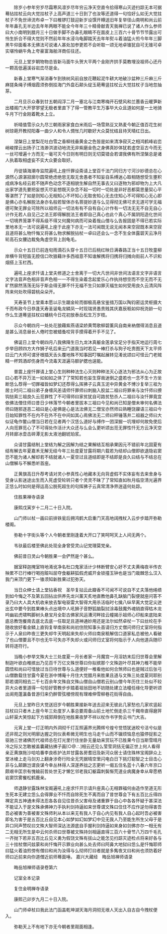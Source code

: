 <!-- { "loadSidebar": true } -->
　　除岁小参年穷岁尽霜寒风凛岁尽年穷云净天空直令拾得寒山灭迹扫踪无本可据蓦拈拄杖云向大觉拄杖子上高声道三十日到了也汝等还道得一句恰好么如无大觉拄杖子不免世谛流布卓一下曰椎锣打鼓迎新岁设馔开樽送旧年复举径山南明和尚云前年年鼻孔无半边去年年两眼不能全今年年三十精骨献青天我禅已说了诸人作么参师曰大小南明到腊月三十日做手脚不办鼻孔眼睛不在面皮上三百六十骨节节节露出可怜生折合不得大觉则不然前年年水浸乌龟脚踏天去年年熨斗着油猛火煎今年年三脚黑牛仰面看本无佛法可说诸人甚处加参更若不会听取一颂无地卓锥犹自可无锥可卓实堪怜蜗牛角上夸豪富海舶洋商任往还。

　　元旦上堂岁朝物物总皆新马面牛头贺大平两个金刚齐拱手莫教埋没祖师心还丹一颗高低遍溪谷岩峦尽是金。

　　新春上堂寒气渐消春乍到铁树风前自放花鞭起泥牛耕大地破沙盆种三斤麻三斤麻搓条绳子缚烟霞须弥倒挂海门外盘石颠头绽玉葩蓦竖拄杖云大觉拄杖子当地忽抽芽。

　　二月旦示众春到廿五朝阎浮二月一塞北与江南寒梅开石壁风和兰蕙香云暖笋新出楼阁门大开寥寥望无极者里直下了得一管教平生万事毕大众且道如何是一土地骑牛月下行金刚着靴水上立。

　　祈晴值雪示众九尽三朝雨家家食白米雨后一场雪熟豆又熟麦今朝正值百花生树树琼葩开教彻阳春一曲少人和令人惆怅几时歇好大众莫忧结且待天晴红日出。

　　涅槃日上堂梨花吐白雪之香柳线垂黄金之色皆是如来清净寂灭之相鸿鹤峰岩峦峭峻撑云出扬子江浩渺洪波动地流无非紫磨金色之身佛真妙体犹若虚空亘古今而无一丝可增遍十方而无一毫可灭今日则有明日则无切莫错会若谓我佛有所涅槃总是诸人执着取相虚妄不实大众要会取好。

　　丹徒镇海潮寺监院遍吼上座忏罪设斋请上堂百千法门同归方寸河沙妙德总在心源然心源湛寂廓尔圆常绝虑绝思无取无舍愚者不知妄自系缚迷心取相随想受生壅积成病净名经云若不随声色动念不逐相貌生解自然无事去又曰逐物为邪却物为上大凡出家学道先要把妄想灭尽妄想既灭杂念不起一切时一切处是非好恶都莫思量契心平等湛然了了如是则知心无相知心不坏知心无取舍知心无去住知心不可得知心无心即是佛心亦名解脱法身亦名般若智体亦名菩提妙道与么见得彻无佛可求无道可学无福德可聚无罪业可除所以祖师云一切法有有不自有自心计作有一切法无无不自无自心计作无若人自见己之法王即得解脱法王者即自己真心也此个真心不属阴阳造化世间一切境界笼罩不得系级不得又何魔何病而可染着哉山僧与么告报固是不得已若实际里地本无一法可说遍吼上座于此座下亦无一法可闻既无说无闻本来空寂既本来空寂且道将甚么物忏悔又将甚么物求解脱拈杖一卓曰还会么一念不生全体露碧天云净月轮高石女腰边裁兔角虚空背上刮龟毛。

　　示众十五日已前连旬雨滴石头穿十五日已后桃红映日满春路正当十五日牧童柳岸横牛背短笛无腔信口吹狼藉许多西祖意不知谁解携将归携将归摊向街前人不识和烟搭上玉栏西。

　　遍吼上座求忏请上堂夫修道之士舍离于一切大凡世间非世间法语言文字非语言文字法音声色相非音声色相一一不得生染着念起爱乐心作执持想空而不空无而不无旷然廓然荡荡无际于斯会得无罪不忏无福不生只如罪灭福生如何受用良久云清风阵阵来何处吹得碧桃朵朵开。

　　天寿圣节上堂乘本愿以示生踞金轮而御极高悬宝鉴措万国以陶钧密运灵枢摄大千而布政今日恭逢天寿圣诞龟龙鳞凤一时现瑞贤愚贵贱其庆嘉辰秪如仰祝尧龄一句作么生道蓦竖拄杖曰蟠桃今日花初放泰岳松生万岁枝。

　　示众今朝四月一处处花狼藉紫燕语梁娇黄莺歌柳碧薰风自南来衲僧得消息且道是甚么消息昼长人倦时忽被蜡蚤咬背手摸得着开手不见了。

　　佛诞日上堂今朝四月八我佛降生日九龙沐真躯金莲承宝足分手指天地运行周七步举目顾四方大作狮子吼后来云门道我当时若见一棒打杀与狗子吃贵图天下太平师曰云门大师可谓牙根插天舌头覆地殊不知事因叮嘱起展转见淆讹颂曰可怪云门老贼精一杯鸩酒却伤身而今流毒天涯遍马额驴腮也逞能。

　　普震上座忏罪请上堂心生则种种法生心灭则种种法灭心逐法为邪法从心为正故曰心若不异万法一如如如之体了了常知若也妄生穿凿迷倒之盛若也一念不生十方坐断恁么荐得一切罪福皆如梦幻还荐得么挥拂子云真玉泥中异黄金不博沙复举三祖为居士时问二祖曰弟子身缠风恙请师忏罪师曰刺脑入胶盆二祖曰将罪来与汝忏师曰撩钩挞索三祖良久云觅罪性了不可得师曰家贫犹自可路贫愁杀人二祖曰与汝忏罪竟宜依佛法僧住师曰昔日少林落节今朝者里拔本三祖曰今见和尚已知是僧未审何名佛法师曰随邪逐恶二祖曰是心是佛是心是法法佛无二僧宝亦然师曰熟睡饶寱语三祖曰今日始知罪性不在内不在外不在中间如其心焉佛法无二师曰秤锤落井二祖器之师曰大似证龟作鳖山僧当日若在见者两个汉恁么道好与缚作一团深掘一坑埋却何故免使后人向觅罪觅心了不可得处作活计大众还与么会么更听颂出觅无罪性忏无方云净天空月转廊冰壶击碎潭无影太液池翻琥珀浆。

　　众请甘露结制上堂结为解之因解为结之果解结互相承果因元不错前年北固夏有结有解去年夏嘉禾无解无结今年三处度夏甘露将期六载若为结却山僧即欲退隐岩窦恐不能为诸人解却若不结就诸人一夏空过且道结即是不结即是良久曰结与不结总在山僧解与不解悉听首座。

　　正黄旗高日升荐考请对灵小参真性心地藏本无向背虚假不实体妄有去来舍身与受身认影迷途出生而入死虚受轮转只者个灵灵不昧了了常知直如秋月临空清光遍界正恁么时如何是得运高公脱死超生的句挥拂子云真常清净界逍遥何处踪。

　　住胜果禅寺语录

　　康熙戊寅岁十二月二十日入院。

　　山门师以杖一画曰前排铁瓮后拥鸿鹤大启重门天高地阔拽杖入云步步踏开弥勒楼阁。

　　弥勒十字街头等个人今朝者里刚逢着大开口了笑呵呵天上人间无两个。

　　韦驮最后楼至佛此处现全身曾受灵山记党理莫党亲。

　　佛前昔日灵山今朝胜果一会俨然是个甚么。

　　据室释迦掩室特地淆讹净名杜口鬼家活计少林断臂安心好不丈夫黄梅夜半传衣殃累不已行棒行喝抱赃叫屈夺食躯耕狐假虎威开金锁撞玉钟也是当门栽棘恁么汉入我门来顶门更下一锥须知新胜果过犯弥天。

　　当日众绅士请上堂拈香祝　圣毕复拈云此瓣香不可闻不可说自不丈夫落他绻缋到如今悔之不及第五回拈出供养先龙兴薰天炙地直教他鼻孔缺脑门裂便就座问答不录乃曰大人具大机收来放去掣电驱雷大智得大用杀活临时七擒八纵早离大觉足尖迸出玄中要今到胜果棒头点出境中人吼狮子音野狐脑裂挝涂毒鼓魔外魂销直得枯木龙吟幽岩虎啸鸭脚树头悬宝月全彰古佛家风运漕河畔挂云幢揭示祖师心印船来底陆来底总教饱餐南去底北去底一任取足且道神通妙用还是法尔如然卓杖一下曰丝纶在手随收放好看金鳞上直钩复举南泉和尚初住院知事头首请归方丈僧问师归丈室将何指示于人泉曰昨夜三更失却牛天明起来失却火师曰南泉秪解信口道家私总被他人看破了也山僧要且不尔也无牛可失亦不失却火或问师归丈室将何指示于人向他道兵随印转将逐符行。

　　当晚小参举文殊大士三处度夏一月长者家一月魔宫一月淫妨末后归世尊会里解制迦叶欲白椎摈出乃见百千万亿文殊世尊曰你拟摈那个文殊迦叶尽其神力椎不能举圆悟和尚曰可惜放过当日待世尊与么道便好一椎看他如何合煞师曰也是贼过后张弓山僧数载住甘露今夏在浙中博庵十月住大觉腊月来胜果且道与文殊三处度夏同耶别耶若谓同相去二千七百余年文殊自文殊山僧自山僧若云别山僧今年历住三处似不较异大众者里道得一句恰好管教步步踏着祖翁田地不妨随处建立法幢任缘化导更听颂出阆苑蓬瀛备昔游归来仍醉管弦楼傍观有理难伸雪柳巷花街得自由。

　　元旦上堂昨日大觉送旧岁今朝胜果接新年送去迎来无彼此几家愁也几家欢竖起拄杖曰只者木上座今年三处度岁人事总要周备山前土地忙倒走杀三千羯帝直得磨笄山轩渠大笑惊起下方城郭拜倒在地胜果夜梦不祥以杖作书字势云书门大吉。

　　元宵上堂一灯正明内外洞彻千灯互照遍界光腾辉兮煌兮觉悟犹迷皎兮洁兮似是还非观之则光明廓达握之则仪表希微无明生也马走千山而不辍烦恼息也猿停捉影之驱驰三世诸佛历代祖师总在灯光里行住坐卧无量劫来赏玩不已胜果今日当斯雪晴月冷之际又怎敢被盖囊藏拈拂子画[○@∴]相云还见么莹莹洞括无偏正世上何人看得亲正黄旗拖沙哈哈番李良栋护法并甘露各房耆旧及新河众居士请住珠林宝阁辞众上堂冰棱上走马剑刃上翻身涉奇行险全无凭据晴空里闪电白日下挑灯聪智之士目击心非与么颠蹶岂谓良谋今幸丛林得人深遂养拙之志更听一偈五住名蓝十八春六年京口颇艰辛匡宗有愧输前哲处世无才懒乞邻老我幻躯霜刺鬓惭荒道业病魔身幸从卑愿栖岩窦饮雾餐松鹤鹿亲。

　　师退静甘露珠林宝阁遍吼上座求忏开示请升座真心无相罪福何由造作至道无形生死本无建立恁么会得罪业不忏而自除死生不离而自了昔世尊会下有五百比丘得四禅定具五神通未得法忍各各自见往昔杀父害母及诸重罪于自心中各各怀疑于甚深法不能证入于是文殊承佛神力手执利剑持逼如来世尊谓文殊曰住住不应作逆勿得害吾吾必被害为善被害文殊师利从本以来无有我人于自心内见有我人自心起时吾必被害即名为害于是五百比丘自见本心如梦如幻如梦幻中见无我人乃至能生所生父母于是异口同声赞叹曰文殊大智师深达法源底自手握利剑持逼如来身如剑佛亦尔一相无有二无相无所生是中云何杀师曰世尊被文殊持剑相逼直得三百六十骨节八万四千毛孔一齐抛下若非五百比丘见义勇为假饶文殊有拔山之能怎见扫踪灭迹检点将来好各与三十拄杖僧问兹蒙和尚忏悔开示罪业向甚么处去师曰阿鼻大地狱曰恁么是忏悔耶师曰猛火着油煎傍有僧曰和尚为汝得与么彻师打曰者就是多觜夜叉曰和尚也须防着好师曰近前来向你道僧近前师蓦面唾。
嘉兴大藏经　晦岳旭禅师语录


　　晦岳旭禅师语录卷第六

　　记室全本记录

　　复住金明禅寺语录

　　康熙己卯岁九月二十日入院。

　　山门师卓杖曰我此法门函盖乾坤湖天海月洞彻无垠人天出入自古自今拽杖便入。

　　弥勒天上不有地下亦无今朝者里觌面相逢。

